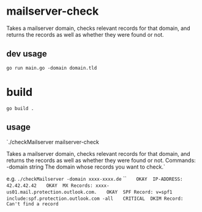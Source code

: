 # mailserver-check

Takes a mailserver domain, checks relevant records for that domain, and returns the records as well
as whether they were found or not.


## dev usage
`go run main.go -domain domain.tld`

# build
`go build .`

## usage 
`./checkMailserver
mailserver-check

Takes a mailserver domain, checks relevant records for that domain, and returns the records as well
as whether they were found or not.
Commands:  -domain string
    	The domain whose records you want to check.`

e.g.
`./checkMailserver -domain xxxx-xxxx.de`
``
`   OKAY  IP-ADDRESS: 42.42.42.42`
`   OKAY  MX Records: xxxx-us01.mail.protection.outlook.com.`
`   OKAY  SPF Record: v=spf1 include:spf.protection.outlook.com -all`
`   CRITICAL  DKIM Record: Can't find a record`


